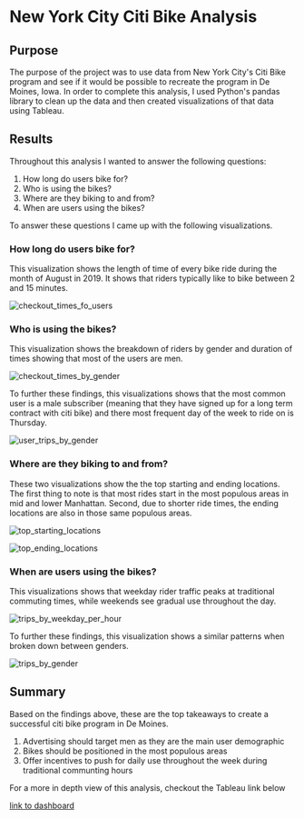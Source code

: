 # New York City Citi Bike Analysis

## Purpose

The purpose of the project was to use data from New York City's Citi Bike program and see if it would be possible to recreate the program in De Moines, Iowa.
In order to complete this analysis, I used Python's pandas library to clean up the data and then created visualizations of that data using Tableau. 

## Results

Throughout this analysis I wanted to answer the following questions:

1. How long do users bike for?
2. Who is using the bikes?
3. Where are they biking to and from?
4. When are users using the bikes?

To answer these questions I came up with the following visualizations.

### How long do users bike for?

This visualization shows the length of time of every bike ride during the month of August in 2019. It shows that riders typically like to bike between 2 and 15 minutes.

![checkout_times_fo_users]("https://github.com/Wall-E28/bikesharing_analysis/blob/main/visualizations/checkout_time_for_users.png")

### Who is using the bikes?

This visualization shows the breakdown of riders by gender and duration of times showing that most of the users are men.

![checkout_times_by_gender]("https://github.com/Wall-E28/bikesharing_analysis/blob/main/visualizations/checkout_times_by_gender.png")

To further these findings, this visualizations shows that the most common user is a male subscriber (meaning that they have signed up for a long term contract with citi bike) and
there most frequent day of the week to ride on is Thursday.

![user_trips_by_gender]("https://github.com/Wall-E28/bikesharing_analysis/blob/main/visualizations/user_trips_by_gender.png")

### Where are they biking to and from?

These two visualizations show the the top starting and ending locations. The first thing to note is that most rides start in the most populous areas in mid and lower Manhattan. Second, due to shorter ride times, the ending locations are also in those same populous areas.

![top_starting_locations]("https://github.com/Wall-E28/bikesharing_analysis/blob/main/visualizations/top_starting_locations.png")

![top_ending_locations]("https://github.com/Wall-E28/bikesharing_analysis/blob/main/visualizations/top_ending_locations.png")

### When are users using the bikes?

This visualizations shows that weekday rider traffic peaks at traditional commuting times, while weekends see gradual use throughout the day.

![trips_by_weekday_per_hour]("https://github.com/Wall-E28/bikesharing_analysis/blob/main/visualizations/trips_by_weekday_per_hour.png")

To further these findings, this visualization shows a similar patterns when broken down between genders.

![trips_by_gender]("https://github.com/Wall-E28/bikesharing_analysis/blob/main/visualizations/trips_by_gender.png")

## Summary

Based on the findings above, these are the top takeaways to create a successful citi bike program in De Moines.

1. Advertising should target men as they are the main user demographic
2. Bikes should be positioned in the most populous areas
3. Offer incentives to push for daily use throughout the week during traditional communting hours

For a more in depth view of this analysis, checkout the Tableau link below

[link to dashboard](https://public.tableau.com/profile/riley4086#!/vizhome/NYCCitiBikeAnalysis_16031262141460/NYCCitiBikeAnalysis?publish=yes)